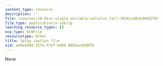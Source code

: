 ```yaml
---
content_type: resource
description: ''
file: /courses/18-01sc-single-variable-calculus-fall-2010/ad8e548d32f457efbd8d98b5ac0508fb_eHJuAByQf5A.vtt
file_type: application/x-subrip
learning_resource_types: []
ocw_type: OCWFile
resourcetype: Other
title: 3play caption file
uid: ad8e548d-32f4-57ef-bd8d-98b5ac0508fb
---
```

None

